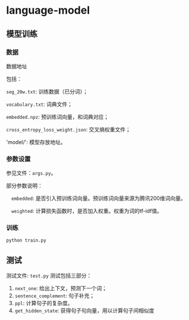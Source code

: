 # language-model

## 模型训练

### 数据
数据地址 

包括： 

`seg_20w.txt`: 训练数据（已分词）； 

`vocabulary.txt`: 词典文件； 

`embedded.npz`: 预训练词向量，和词典对应； 

`cross_entropy_loss_weight.json`: 交叉熵权重文件； 

'model/': 模型存放地址。

### 参数设置
参见文件：`args.py`。 

部分参数说明： 

&emsp;`embedded`: 是否引入预训练词向量。预训练词向量来源为腾讯200维词向量。 

&emsp;`weighted`: 计算损失函数时，是否加入权重。权重为词的tf-idf值。 


### 训练
`python train.py`

## 测试
测试文件: `test.py`
测试包括三部分：
1. `next_one`: 给出上下文，预测下一个词；
2. `sentence_complement`: 句子补充；
3. `ppl`: 计算句子的复杂度。
4. `get_hidden_state`: 获得句子句向量，用以计算句子间相似度
